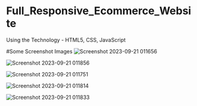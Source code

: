 # Full_Responsive_Ecommerce_Website
Using the Technology - HTML5, CSS, JavaScript

#Some Screenshot Images
![Screenshot 2023-09-21 011656](https://github.com/sanjaykumarmsk/Full_Responsive_Ecommerce_Website/assets/129680092/c57195d3-00cf-4501-ad8e-5b5ec7ab2801)

![Screenshot 2023-09-21 011856](https://github.com/sanjaykumarmsk/Full_Responsive_Ecommerce_Website/assets/129680092/803a6935-daea-4ad8-a7f1-72a5aa1ea131)

![Screenshot 2023-09-21 011751](https://github.com/sanjaykumarmsk/Full_Responsive_Ecommerce_Website/assets/129680092/519e6a90-d25c-4a72-b72f-1d6cb8234f17)

![Screenshot 2023-09-21 011814](https://github.com/sanjaykumarmsk/Full_Responsive_Ecommerce_Website/assets/129680092/74b5fd5c-c788-460d-8df0-d02b468d3cdd)

![Screenshot 2023-09-21 011833](https://github.com/sanjaykumarmsk/Full_Responsive_Ecommerce_Website/assets/129680092/392e5e9c-70d7-42e7-bbe3-c118f48e94bb)
